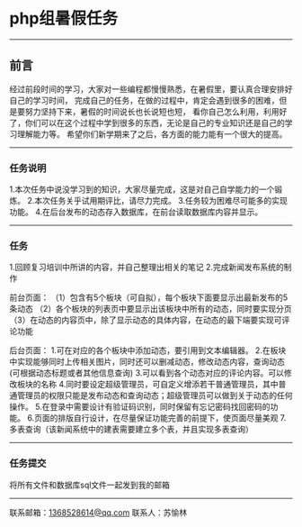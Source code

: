 #    php组暑假任务

---

##   前言

经过前段时间的学习，大家对一些编程都慢慢熟悉，在暑假里，要认真合理安排好自己的学习时间，
完成自己的任务，在做的过程中，肯定会遇到很多的困难，但是要努力坚持下来，暑假的时间说长也长说短也短，
看你自己怎么利用，利用好了，你们可以在这个过程中学到很多的东西，无论是自己的专业知识还是自己的学习理解能力等。
希望你们新学期来了之后，各方面的能力能有一个很大的提高。

---

###  任务说明

1.本次任务中说没学习到的知识，大家尽量完成，这是对自己自学能力的一个锻炼。
2.本次任务关乎试用期评比，请尽力完成。
3.任务较为困难尽可能多的实现功能。
4.在后台发布的动态存入数据库，在前台读取数据库内容并显示。

---

###  任务

1.回顾复习培训中所讲的内容，并自己整理出相关的笔记
2.完成新闻发布系统的制作

前台页面：
    （1）包含有5个板块（可自拟），每个板块下面要显示出最新发布的5条动态
    （2）各个板块的列表页中要显示出该板块中所有的动态，同时要实现分页
    （3）在动态的内容页中，除了显示动态的具体内容，在动态的最下端要实现可评论功能
    
后台页面：
     1.可在对应的各个板块中添加动态，要引用到文本编辑器。
     2.在板块中实现能够同时上传相关图片，同时还可以删减动态，修改动态内容，查询动态(可根据动态标题或者其他信息查询)
     3.可以看到各个动态对应的评论内容。可以修改板块的名称
     4.同时要设定超级管理员，可自定义增添若干普通管理员，其中普通管理员的权限只能是发布动态和查询动态；超级管理员可以做到关于动态的任何操作。
     5.在登录中需要设计有验证码识别，同时保留有忘记密码找回密码的功能。
     6.页面的排版自行设计，在尽量保证功能完善的前提下，使页面尽量美观 
     7.多表查询（该新闻系统中的建表需要建立多个表，并且实现多表查询）
     
---

###  任务提交

将所有文件和数据库sql文件一起发到我的邮箱

---

联系邮箱：1368528614@qq.com
联系人：苏愉林
     
